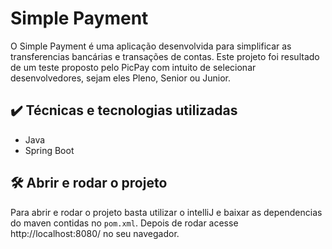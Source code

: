 # Simple Payment
O Simple Payment é uma aplicação desenvolvida para simplificar as transferencias bancárias e transações de contas.
Este projeto foi resultado de um teste proposto pelo PicPay com intuito de selecionar desenvolvedores, sejam eles Pleno,
Senior ou Junior.

## ✔️ Técnicas e tecnologias utilizadas

* Java
* Spring Boot

## 🛠️ Abrir e rodar o projeto

Para abrir e rodar o projeto basta utilizar o intelliJ e baixar as dependencias do maven contidas no `pom.xml`.
Depois de rodar acesse http://localhost:8080/ no seu navegador. 
